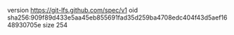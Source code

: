 version https://git-lfs.github.com/spec/v1
oid sha256:909f89d433e5aa45eb855691fad35d259ba4708edc404f43d5aef1648930705e
size 254
